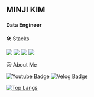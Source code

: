 ## MINJI KIM

#### Data Engineer

🛠️ Stacks

<img src="https://img.shields.io/badge/Python-3766AB?style=flat-square&logo=Python&logoColor=white"/> <img src="https://img.shields.io/badge/Java-007396?style=flat-square&logo=Java&logoColor=white"/> <img src="https://img.shields.io/badge/SpringBoot-green?style=flat-square&logo=SpringBoot&logoColor=white"/> <img src="https://img.shields.io/badge/MySQL-4479A1?style=flat-square&logo=MySQL&logoColor=white"/>

🐱 About Me

[![Youtube Badge](https://img.shields.io/badge/Youtube-d14836?style=flat-square&logo=Youtube&logoColor=white&link=https://www.youtube.com/@nyangdev-y9i)](https://www.youtube.com/@nyangdev-y9i)
  [![Velog Badge](https://img.shields.io/badge/Velog-20C997?style=flat-square&logo=Velog&logoColor=white&link=https://velog.io/@nyangdev)](https://velog.io/@nyangdev)

[![Top Langs](https://github-readme-stats.vercel.app/api/top-langs/?username=nyangdev)](https://github.com/nyangdev/github-readme-stats)
